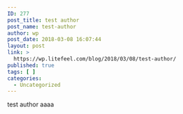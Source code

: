 ```yaml
---
ID: 277
post_title: test author
post_name: test-author
author: wp
post_date: 2018-03-08 16:07:44
layout: post
link: >
  https://wp.litefeel.com/blog/2018/03/08/test-author/
published: true
tags: [ ]
categories:
  - Uncategorized
---
```

test author aaaa